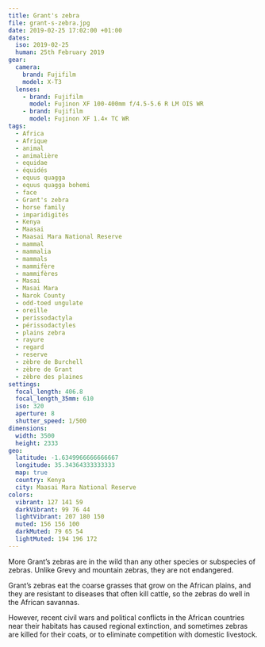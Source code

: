 ```yaml
---
title: Grant's zebra
file: grant-s-zebra.jpg
date: 2019-02-25 17:02:00 +01:00
dates:
  iso: 2019-02-25
  human: 25th February 2019
gear:
  camera:
    brand: Fujifilm
    model: X-T3
  lenses:
    - brand: Fujifilm
      model: Fujinon XF 100-400mm f/4.5-5.6 R LM OIS WR
    - brand: Fujifilm
      model: Fujinon XF 1.4× TC WR
tags:
  - Africa
  - Afrique
  - animal
  - animalière
  - equidae
  - équidés
  - equus quagga
  - equus quagga bohemi
  - face
  - Grant's zebra
  - horse family
  - imparidigités
  - Kenya
  - Maasai
  - Maasai Mara National Reserve
  - mammal
  - mammalia
  - mammals
  - mammifère
  - mammifères
  - Masai
  - Masai Mara
  - Narok County
  - odd-toed ungulate
  - oreille
  - perissodactyla
  - périssodactyles
  - plains zebra
  - rayure
  - regard
  - reserve
  - zèbre de Burchell
  - zèbre de Grant
  - zèbre des plaines
settings:
  focal_length: 406.8
  focal_length_35mm: 610
  iso: 320
  aperture: 8
  shutter_speed: 1/500
dimensions:
  width: 3500
  height: 2333
geo:
  latitude: -1.6349966666666667
  longitude: 35.34364333333333
  map: true
  country: Kenya
  city: Maasai Mara National Reserve
colors:
  vibrant: 127 141 59
  darkVibrant: 99 76 44
  lightVibrant: 207 180 150
  muted: 156 156 100
  darkMuted: 79 65 54
  lightMuted: 194 196 172
---
```


More Grant’s zebras are in the wild than any other species or subspecies of zebras. Unlike Grevy and mountain zebras, they are not endangered.

Grant’s zebras eat the coarse grasses that grow on the African plains, and they are resistant to diseases that often kill cattle, so the zebras do well in the African savannas.

However, recent civil wars and political conflicts in the African countries near their habitats has caused regional extinction, and sometimes zebras are killed for their coats, or to eliminate competition with domestic livestock.
